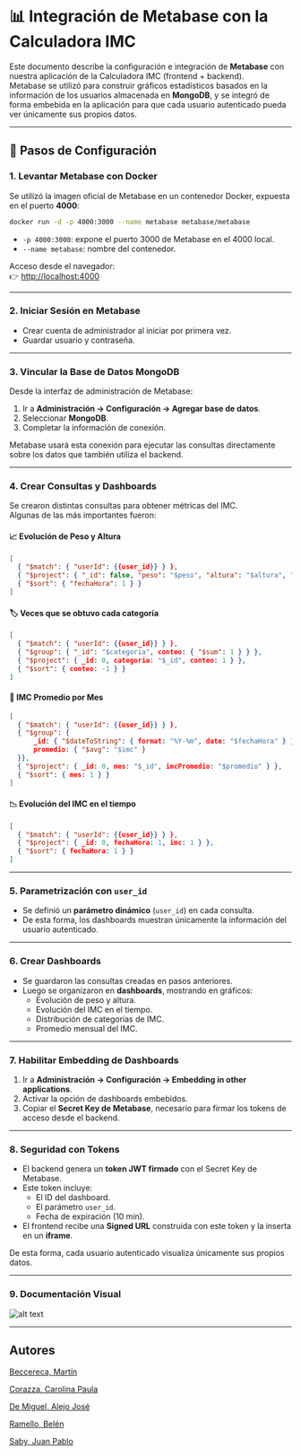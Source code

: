 # 📊 Integración de Metabase con la Calculadora IMC

Este documento describe la configuración e integración de **Metabase** con nuestra aplicación de la Calculadora IMC (frontend + backend).  
Metabase se utilizó para construir gráficos estadísticos basados en la información de los usuarios almacenada en **MongoDB**, y se integró de forma embebida en la aplicación para que cada usuario autenticado pueda ver únicamente sus propios datos.

---

## 🚀 Pasos de Configuración

### 1. Levantar Metabase con Docker

Se utilizó la imagen oficial de Metabase en un contenedor Docker, expuesta en el puerto **4000**:

```bash
docker run -d -p 4000:3000 --name metabase metabase/metabase
```

- `-p 4000:3000`: expone el puerto 3000 de Metabase en el 4000 local.
- `--name metabase`: nombre del contenedor.

Acceso desde el navegador:  
👉 [http://localhost:4000](http://localhost:4000)

---

### 2. Iniciar Sesión en Metabase

- Crear cuenta de administrador al iniciar por primera vez.
- Guardar usuario y contraseña.

---

### 3. Vincular la Base de Datos MongoDB

Desde la interfaz de administración de Metabase:

1. Ir a **Administración → Configuración → Agregar base de datos**.
2. Seleccionar **MongoDB**.
3. Completar la información de conexión.

Metabase usará esta conexión para ejecutar las consultas directamente sobre los datos que también utiliza el backend.

---

### 4. Crear Consultas y Dashboards

Se crearon distintas consultas para obtener métricas del IMC.  
Algunas de las más importantes fueron:

#### 📈 Evolución de Peso y Altura

```json
[
  { "$match": { "userId": {{user_id}} } },
  { "$project": { "_id": false, "peso": "$peso", "altura": "$altura", "fechaHora": "$fechaHora" } },
  { "$sort": { "fechaHora": 1 } }
]
```

#### 🏷️ Veces que se obtuvo cada categoría

```json
[
  { "$match": { "userId": {{user_id}} } },
  { "$group": { "_id": "$categoria", conteo: { "$sum": 1 } } },
  { "$project": { _id: 0, categoria: "$_id", conteo: 1 } },
  { "$sort": { conteo: -1 } }
]
```

#### 📅 IMC Promedio por Mes

```json
[
  { "$match": { "userId": {{user_id}} } },
  { "$group": {
      _id: { "$dateToString": { format: "%Y-%m", date: "$fechaHora" } },
      promedio: { "$avg": "$imc" }
  }},
  { "$project": { _id: 0, mes: "$_id", imcPromedio: "$promedio" } },
  { "$sort": { mes: 1 } }
]
```

#### 📉 Evolución del IMC en el tiempo

```json
[
  { "$match": { "userId": {{user_id}} } },
  { "$project": { _id: 0, fechaHora: 1, imc: 1 } },
  { "$sort": { fechaHora: 1 } }
]
```

---

### 5. Parametrización con `user_id`

- Se definió un **parámetro dinámico** (`user_id`) en cada consulta.
- De esta forma, los dashboards muestran únicamente la información del usuario autenticado.

---

### 6. Crear Dashboards

- Se guardaron las consultas creadas en pasos anteriores.
- Luego se organizaron en **dashboards**, mostrando en gráficos:
  - Evolución de peso y altura.
  - Evolución del IMC en el tiempo.
  - Distribución de categorías de IMC.
  - Promedio mensual del IMC.

---

### 7. Habilitar Embedding de Dashboards

1. Ir a **Administración → Configuración → Embedding in other applications**.
2. Activar la opción de dashboards embebidos.
3. Copiar el **Secret Key de Metabase**, necesario para firmar los tokens de acceso desde el backend.

---

### 8. Seguridad con Tokens

- El backend genera un **token JWT firmado** con el Secret Key de Metabase.
- Este token incluye:
  - El ID del dashboard.
  - El parámetro `user_id`.
  - Fecha de expiración (10 min).
- El frontend recibe una **Signed URL** construida con este token y la inserta en un **iframe**.

De esta forma, cada usuario autenticado visualiza únicamente sus propios datos.

---

### 9. Documentación Visual

![alt text](image.png)

---

## Autores

[Beccereca, Martín](martinbeccereca@gmail.com)

[Corazza, Carolina Paula](carolinapaulacorazza@gmail.com)

[De Miguel, Alejo José](alejodm12345@gmail.com)

[Ramello, Belén](belenramello@gmail.com)

[Saby, Juan Pablo](sabyjuanpablo2004@gmail.com)
